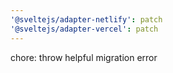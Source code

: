 ```yaml
---
'@sveltejs/adapter-netlify': patch
'@sveltejs/adapter-vercel': patch
---
```


chore: throw helpful migration error
